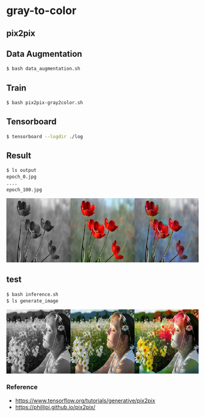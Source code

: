 # gray-to-color

## pix2pix

## Data Augmentation
```bash
$ bash data_augmentation.sh
```
## Train
```bash
$ bash pix2pix-gray2color.sh
```

## Tensorboard
```bash
$ tensorboard --logdir ./log
```

## Result
```bash
$ ls output
epoch_0.jpg
....
epoch_100.jpg

```
![flower_gray_origin_generation](./images/epoch_148.jpg)


## test
```bash
$ bash inference.sh
$ ls generate_image

```

![human_gray_origin_generation](./images/result.jpg)


### Reference
 - https://www.tensorflow.org/tutorials/generative/pix2pix
 - https://phillipi.github.io/pix2pix/
